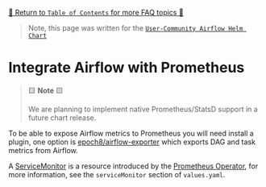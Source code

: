 [🔗 Return to `Table of Contents` for more FAQ topics 🔗](https://github.com/santosr2/airflow-community-chart/tree/main/charts/airflow#frequently-asked-questions)

> Note, this page was written for the [`User-Community Airflow Helm Chart`](https://github.com/santosr2/airflow-community-chart/tree/main/charts/airflow)

# Integrate Airflow with Prometheus

> 🟨 __Note__ 🟨
>
> We are planning to implement native Prometheus/StatsD support in a future chart release.

To be able to expose Airflow metrics to Prometheus you will need install a plugin, 
one option is [epoch8/airflow-exporter](https://github.com/epoch8/airflow-exporter) which exports DAG and task metrics from Airflow.

A [ServiceMonitor](https://github.com/prometheus-operator/prometheus-operator/blob/master/Documentation/api.md#servicemonitor) 
is a resource introduced by the [Prometheus Operator](https://github.com/prometheus-operator/prometheus-operator), 
for more information, see the `serviceMonitor` section of `values.yaml`.